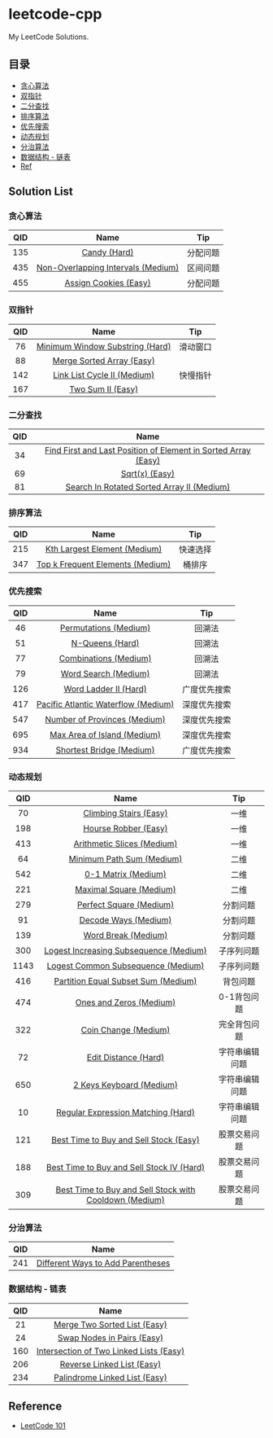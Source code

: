 # leetcode-cpp
My LeetCode Solutions.

## 目录
* [贪心算法](https://github.com/fseeeye/leetcode-cpp/edit/master/README.md#%E8%B4%AA%E5%BF%83%E7%AE%97%E6%B3%95)
* [双指针](https://github.com/fseeeye/leetcode-cpp/edit/master/README.md#%E5%8F%8C%E6%8C%87%E9%92%88)
* [二分查找](https://github.com/fseeeye/leetcode-cpp/edit/master/README.md#%E4%BA%8C%E5%88%86%E6%9F%A5%E6%89%BE)
* [排序算法](https://github.com/fseeeye/leetcode-cpp/edit/master/README.md#%E6%8E%92%E5%BA%8F%E7%AE%97%E6%B3%95)
* [优先搜索](https://github.com/fseeeye/leetcode-cpp/edit/master/README.md#%E4%BC%98%E5%85%88%E6%90%9C%E7%B4%A2)
* [动态规划](https://github.com/fseeeye/leetcode-cpp/edit/master/README.md#%E5%8A%A8%E6%80%81%E8%A7%84%E5%88%92)
* [分治算法](https://github.com/fseeeye/leetcode-cpp/edit/master/README.md#%E5%88%86%E6%B2%BB%E7%AE%97%E6%B3%95)
* [数据结构 - 链表](https://github.com/fseeeye/leetcode-cpp/edit/master/README.md#%E6%95%B0%E6%8D%AE%E7%BB%93%E6%9E%84---%E9%93%BE%E8%A1%A8)
* [Ref](https://github.com/fseeeye/leetcode-cpp/edit/master/README.md#reference)

## Solution List

### 贪心算法

|  QID  |      Name      |      Tip      |
| :---: |     :----:     |     :----:    |
|  135  | [Candy (Hard)](https://github.com/fseeeye/leetcode-cpp/tree/master/LeetCodeClang/src/greedy_algorithm/p135_candy)  | 分配问题 |
|  435  | [Non-Overlapping Intervals (Medium)](https://github.com/fseeeye/leetcode-cpp/tree/master/LeetCodeClang/src/greedy_algorithm/p435_non_overlapping_intervals)  | 区间问题 |
|  455  | [Assign Cookies (Easy)](https://github.com/fseeeye/leetcode-cpp/tree/master/LeetCodeClang/src/greedy_algorithm/p455_assign_cookies)  | 分配问题 |

### 双指针

|  QID  |      Name      |      Tip      |
| :---: |     :----:     |     :----:    |
|  76   | [Minimum Window Substring (Hard)](https://github.com/fseeeye/leetcode-cpp/tree/master/LeetCodeClang/src/two_pointers/p76_minimum_window_substring)  | 滑动窗口 |
|  88   | [Merge Sorted Array (Easy)](https://github.com/fseeeye/leetcode-cpp/tree/master/LeetCodeClang/src/two_pointers/p88_merge_sorted_array)  |
|  142  | [Link List Cycle II (Medium)](https://github.com/fseeeye/leetcode-cpp/tree/master/LeetCodeClang/src/two_pointers/p142_link_list_cycle_ii)  | 快慢指针 |
|  167  | [Two Sum II (Easy)](https://github.com/fseeeye/leetcode-cpp/tree/master/LeetCodeClang/src/two_pointers/p167_two_sum_ii)  |

### 二分查找

|  QID  |      Name      |
| :---: |     :----:     |
|  34   | [Find First and Last Position of Element in Sorted Array (Easy)](https://github.com/fseeeye/leetcode-cpp/tree/master/LeetCodeClang/src/interval_search/p34_find_ele_in_sorted_array)  |
|  69   | [Sqrt(x) (Easy)](https://github.com/fseeeye/leetcode-cpp/tree/master/LeetCodeClang/src/interval_search/p69_sqrtx)  |
|  81   | [Search In Rotated Sorted Array II (Medium)](https://github.com/fseeeye/leetcode-cpp/tree/master/LeetCodeClang/src/interval_search/p81_search_in_rotated_sorted_array_ii)  |

### 排序算法

|  QID  |      Name      |      Tip      |
| :---: |     :----:     |     :----:    |
|  215  | [Kth Largest Element (Medium)](https://github.com/fseeeye/leetcode-cpp/tree/master/LeetCodeClang/src/sort/p215_kth_largest_element)  | 快速选择 |
|  347  | [Top k Frequent Elements (Medium)](https://github.com/fseeeye/leetcode-cpp/tree/master/LeetCodeClang/src/sort/p347_top_k_frequent_elements)  | 桶排序 |

### 优先搜索

|  QID  |      Name      |      Tip      |
| :---: |     :----:     |     :----:    |
|  46   | [Permutations (Medium)](https://github.com/fseeeye/leetcode-cpp/tree/master/LeetCodeClang/src/search/p46_permutations)  | 回溯法 |
|  51   | [N-Queens (Hard)](https://github.com/fseeeye/leetcode-cpp/tree/master/LeetCodeClang/src/search/p51_n_queens)  | 回溯法 |
|  77   | [Combinations (Medium)](https://github.com/fseeeye/leetcode-cpp/tree/master/LeetCodeClang/src/search/p77_combinations)  | 回溯法 |
|  79   | [Word Search (Medium)](https://github.com/fseeeye/leetcode-cpp/tree/master/LeetCodeClang/src/search/p79_word_search)  | 回溯法 |
|  126  | [Word Ladder II (Hard)](https://github.com/fseeeye/leetcode-cpp/tree/master/LeetCodeClang/src/search/p126_word_ladder_ii)  | 广度优先搜索 |
|  417  | [Pacific Atlantic Waterflow (Medium)](https://github.com/fseeeye/leetcode-cpp/tree/master/LeetCodeClang/src/search/p417_pacific_atlantic_water_flow)  | 深度优先搜索 |
|  547  | [Number of Provinces (Medium)](https://github.com/fseeeye/leetcode-cpp/tree/master/LeetCodeClang/src/search/p547_number_of_provinces)  | 深度优先搜索 |
|  695  | [Max Area of Island (Medium)](https://github.com/fseeeye/leetcode-cpp/tree/master/LeetCodeClang/src/search/p695_max_area_of_island)  | 深度优先搜索 |
|  934  | [Shortest Bridge (Medium)](https://github.com/fseeeye/leetcode-cpp/tree/master/LeetCodeClang/src/search/p934_shortest_bridge)  | 广度优先搜索 |

### 动态规划

|  QID  |      Name      |      Tip      |
| :---: |     :----:     |     :----:    |
|  70   | [Climbing Stairs (Easy)](https://github.com/fseeeye/leetcode-cpp/tree/master/LeetCodeClang/src/dynamic_programming/p70_climbing_stairs)  | 一维 |
|  198  | [Hourse Robber (Easy)](https://github.com/fseeeye/leetcode-cpp/tree/master/LeetCodeClang/src/dynamic_programming/p198_house_robber)  | 一维 |
|  413  | [Arithmetic Slices (Medium)](https://github.com/fseeeye/leetcode-cpp/tree/master/LeetCodeClang/src/dynamic_programming/p413_arithmetic_slices)  | 一维 |
|  64   | [Minimum Path Sum (Medium)](https://github.com/fseeeye/leetcode-cpp/tree/master/LeetCodeClang/src/dynamic_programming/p64_mini_path_sum)  | 二维 |
|  542  | [0-1 Matrix (Medium)](https://github.com/fseeeye/leetcode-cpp/tree/master/LeetCodeClang/src/dynamic_programming/p542_01_matrix)  | 二维 |
|  221  | [Maximal Square (Medium)](https://github.com/fseeeye/leetcode-cpp/tree/master/LeetCodeClang/src/dynamic_programming/p221_maximal_square)  | 二维 |
|  279  | [Perfect Square (Medium)](https://github.com/fseeeye/leetcode-cpp/tree/master/LeetCodeClang/src/dynamic_programming/p279_perfect_squares)  | 分割问题 |
|  91   | [Decode Ways (Medium)](https://github.com/fseeeye/leetcode-cpp/tree/master/LeetCodeClang/src/dynamic_programming/p91_decode_ways)  | 分割问题 |
|  139  | [Word Break (Medium)](https://github.com/fseeeye/leetcode-cpp/tree/master/LeetCodeClang/src/dynamic_programming/p139_word_break)  | 分割问题 |
|  300  | [Logest Increasing Subsequence (Medium)](https://github.com/fseeeye/leetcode-cpp/tree/master/LeetCodeClang/src/dynamic_programming/p300_longest_increasing_subsequence)  | 子序列问题 |
|  1143 | [Logest Common Subsequence (Medium)](https://github.com/fseeeye/leetcode-cpp/tree/master/LeetCodeClang/src/dynamic_programming/p1143_longest_commom_subsequence)  | 子序列问题 |
|  416  | [Partition Equal Subset Sum (Medium)](https://github.com/fseeeye/leetcode-cpp/tree/master/LeetCodeClang/src/dynamic_programming/p416_partition_equal_subset_sum)  | 背包问题 |
|  474  | [Ones and Zeros (Medium)](https://github.com/fseeeye/leetcode-cpp/tree/master/LeetCodeClang/src/dynamic_programming/p474_ones_and_zeroes)  | 0-1背包问题 |
|  322  | [Coin Change (Medium)](https://github.com/fseeeye/leetcode-cpp/tree/master/LeetCodeClang/src/dynamic_programming/p322_coin_change)  | 完全背包问题 |
|  72   | [Edit Distance (Hard)](https://github.com/fseeeye/leetcode-cpp/tree/master/LeetCodeClang/src/dynamic_programming/p72_edit_distance)  | 字符串编辑问题 |
|  650  | [2 Keys Keyboard (Medium)](https://github.com/fseeeye/leetcode-cpp/tree/master/LeetCodeClang/src/dynamic_programming/p650_2_keys_keyboard)  | 字符串编辑问题 |
|  10   | [Regular Expression Matching (Hard)](https://github.com/fseeeye/leetcode-cpp/tree/master/LeetCodeClang/src/dynamic_programming/p10_regular_expression_matching)  | 字符串编辑问题 |
|  121  | [Best Time to Buy and Sell Stock (Easy)](https://github.com/fseeeye/leetcode-cpp/tree/master/LeetCodeClang/src/dynamic_programming/p121_best_time_to_buy_and_sell_stock)  | 股票交易问题 |
|  188  | [Best Time to Buy and Sell Stock IV (Hard)](https://github.com/fseeeye/leetcode-cpp/tree/master/LeetCodeClang/src/dynamic_programming/p188_best_time_to_buy_and_sell_stock_iv)  | 股票交易问题 |
|  309  | [Best Time to Buy and Sell Stock with Cooldown (Medium)](https://github.com/fseeeye/leetcode-cpp/tree/master/LeetCodeClang/src/dynamic_programming/p188_best_time_to_buy_and_sell_stock_iv)  | 股票交易问题 |


### 分治算法

|  QID  |      Name      |
| :---: |     :----:     |
|  241  | [Different Ways to Add Parentheses](https://github.com/fseeeye/leetcode-cpp/tree/master/LeetCodeClang/src/divide_conquer/p241_different_ways_to_add_parentheses)  |

### 数据结构 - 链表

|  QID  |      Name      |
| :---: |     :----:     |
|  21   | [Merge Two Sorted List (Easy)](https://github.com/fseeeye/leetcode-cpp/tree/master/LeetCodeClang/src/linked_list/p21_merge_two_sorted_lists)  |
|  24   | [Swap Nodes in Pairs (Easy)](https://github.com/fseeeye/leetcode-cpp/tree/master/LeetCodeClang/src/linked_list/p24_swap_nodes_in_pairs)  |
|  160  | [Intersection of Two Linked Lists (Easy)](https://github.com/fseeeye/leetcode-cpp/tree/master/LeetCodeClang/src/linked_list/p160_intersection_of_two_linked_list)  |
|  206  | [Reverse Linked List (Easy)](https://github.com/fseeeye/leetcode-cpp/tree/master/LeetCodeClang/src/linked_list/p206_reverse_linked_list)  |
|  234  | [Palindrome Linked List (Easy)](https://github.com/fseeeye/leetcode-cpp/tree/master/LeetCodeClang/src/linked_list/p234_palindrome_linked_list)  |


## Reference
* [LeetCode 101](https://github.com/changgyhub/leetcode_101)
